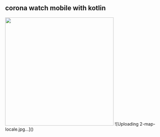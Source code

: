 ## **corona watch mobile with kotlin** 


<img src="https://user-images.githubusercontent.com/14006513/112904432-db39bb80-90e0-11eb-97de-7239de65863a.jpg" width="350">
![Uploading 2-map-locale.jpg…]()
